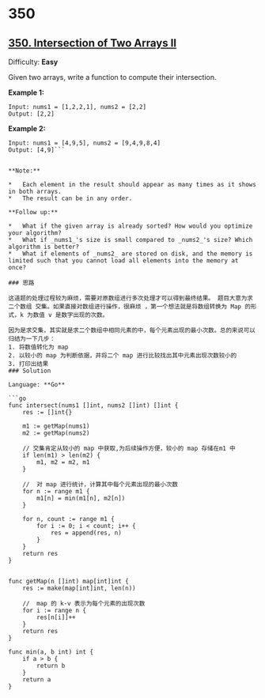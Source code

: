 # 350
## [350\. Intersection of Two Arrays II](https://leetcode.com/problems/intersection-of-two-arrays-ii/)

Difficulty: **Easy**


Given two arrays, write a function to compute their intersection.

**Example 1:**

```
Input: nums1 = [1,2,2,1], nums2 = [2,2]
Output: [2,2]
```


**Example 2:**

```
Input: nums1 = [4,9,5], nums2 = [9,4,9,8,4]
Output: [4,9]```


**Note:**

*   Each element in the result should appear as many times as it shows in both arrays.
*   The result can be in any order.

**Follow up:**

*   What if the given array is already sorted? How would you optimize your algorithm?
*   What if _nums1_'s size is small compared to _nums2_'s size? Which algorithm is better?
*   What if elements of _nums2_ are stored on disk, and the memory is limited such that you cannot load all elements into the memory at once?

### 思路

这道题的处理过程较为麻烦，需要对原数组进行多次处理才可以得到最终结果。 题目大意为求二个数组 交集。如果直接对数组进行操作，很麻烦 ，第一个想法就是将数组转换为 Map 的形式，k 为数值 v 是数字出现的次数。

因为是求交集，其实就是求二个数组中相同元素的中，每个元素出现的最小次数。总的来说可以归结为一下几步：
1. 将数值转化为 map
2. 以较小的 map 为判断依据，并将二个 map 进行比较找出其中元素出现次数较小的
3. 打印出结果
### Solution

Language: **Go**

```go
func intersect(nums1 []int, nums2 []int) []int {
    res := []int{}

	m1 := getMap(nums1)
	m2 := getMap(nums2)

	// 交集肯定从较小的 map 中获取,为后续操作方便，较小的 map 存储在m1 中
	if len(m1) > len(m2) {
		m1, m2 = m2, m1
	}

	//  对 map 进行统计，计算其中每个元素出现的最小次数
	for n := range m1 {
		m1[n] = min(m1[n], m2[n])
	}

	for n, count := range m1 {
		for i := 0; i < count; i++ {
			res = append(res, n)
		}
	}
	return res
}


func getMap(n []int) map[int]int {
	res := make(map[int]int, len(n))

	//  map 的 k-v 表示为每个元素的出现次数
	for i := range n {
		res[n[i]]++
	}
	return res
}

func min(a, b int) int {
	if a > b {
		return b
	}
	return a
}
```